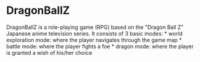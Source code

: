 # DragonBallZ
DragonBallZ is a role-playing game (RPG) based on the "Dragon Ball Z" Japanese anime television series. It consists of 3 basic modes: 
	* world exploration mode: where the player navigates through the game map 
	* battle mode: where the player fights a foe
	* dragon mode: where the player is granted a wish of his/her choice 
